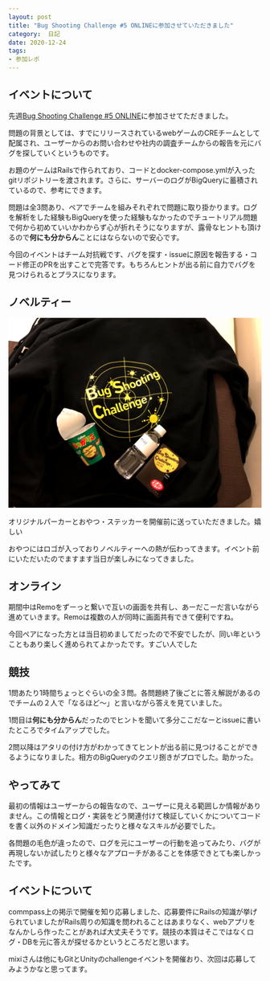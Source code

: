 ```yaml
---
layout: post
title: "Bug Shooting Challenge #5 ONLINEに参加させていただきました"
category:  日記
date: 2020-12-24
tags:
- 参加レポ
---
```


## イベントについて
先週[Bug Shooting Challenge #5 ONLINE](https://mixi.connpass.com/event/193415/)に参加させてただきました。

問題の背景としては、すでにリリースされているwebゲームのCREチームとして配属され、ユーザーからのお問い合わせや社内の調査チームからの報告を元にバグを探していくというものです。

お題のゲームはRailsで作られており、コードとdocker-compose.ymlが入ったgitリポジトリーを渡されます。さらに、サーバーのログがBigQueryに蓄積されているので、参考にできます。

問題は全3問あり、ペアでチームを組みそれぞれで問題に取り掛かります。ログを解析をした経験もBigQueryを使った経験もなかったのでチュートリアル問題で何から初めていいかわからず心が折れそうになりますが、露骨なヒントも頂けるので**何にも分からん**ことにはならないので安心です。

今回のイベントはチーム対抗戦です、バグを探す・issueに原因を報告する・コード修正のPRを出すことで完答です。もちろんヒントが出る前に自力でバグを見つけられるとプラスになります。


## ノベルティー
![ノベルティー](./bug-novelty.jpg ) 

オリジナルパーカーとおやつ・ステッカーを開催前に送っていただきました。嬉しい

おやつにはロゴが入っておりノベルティーへの熱が伝わってきます。イベント前にいただいたのでますます当日が楽しみになってきました。


## オンライン
期間中はRemoをずーっと繋いで互いの画面を共有し、あーだこーだ言いながら進めていきます。Remoは複数の人が同時に画面共有できて便利ですね。

今回ペアになった方とは当日初めましてだったので不安でしたが、同い年ということもあり楽しく進められてよかったです。すごい人でした

## 競技
1問あたり1時間ちょっとぐらいの全３問。各問題終了後ごとに答え解説があるのでチームの２人で「なるほど〜」と言いながら答えを見ていました。

1問目は**何にも分からん**だったのでヒントを聞いて多分ここだなーとissueに書いたところでタイムアップでした。

2問以降はアタリの付け方がわかってきてヒントが出る前に見つけることができるようになりました。相方のBigQueryのクエリ捌きがプロでした。助かった。


## やってみて
最初の情報はユーザーからの報告なので、ユーザーに見える範囲しか情報がありません。この情報とログ・実装をどう関連付けて検証していくかについてコードを書く以外のドメイン知識だったりと様々なスキルが必要でした。

各問題の毛色が違ったので、ログを元にユーザーの行動を追ってみたり、バグが再現しないか試したりと様々なアプローチがあることを体感できとても楽しかったです。

## イベントについて
commpass上の掲示で開催を知り応募しました、応募要件にRailsの知識が挙げられていましたがRails周りの知識を問われることはあまりなく、webアプリをなんかしら作ったことがあれば大丈夫そうです。競技の本質はそこではなくログ・DBを元に答えが探せるかというところだと思います。

mixiさんは他にもGitとUnityのchallengeイベントを開催おり、次回は応募してみようかなと思ってます。
